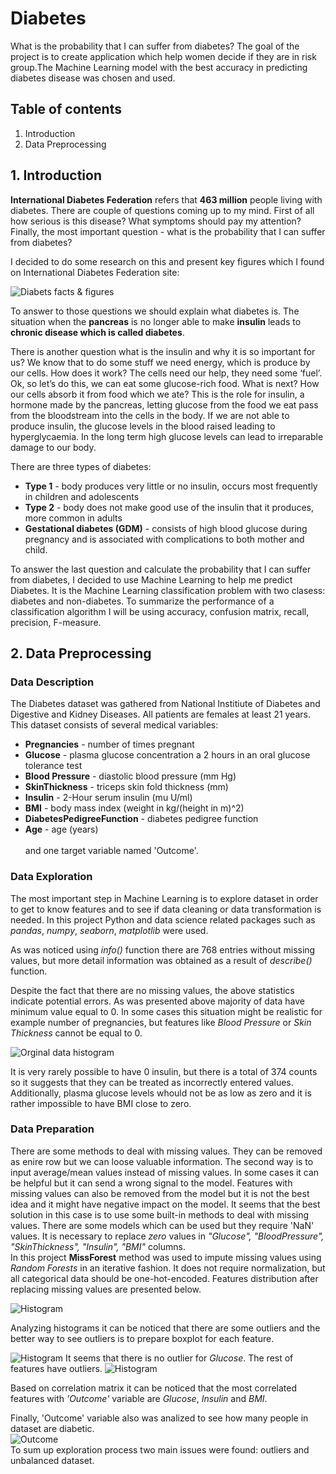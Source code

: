 # Diabetes
What is the probability that I can suffer from diabetes? The goal of the project is to create application which help women decide if they are in risk group.The Machine Learning model with the best accuracy in predicting diabetes disease was chosen and used.

## Table of contents
1. Introduction
2. Data Preprocessing 

## 1. Introduction

**International Diabetes Federation** refers that **463 million** people living with diabetes. There are couple of questions coming up to my mind. First of all how serious is this disease? What symptoms should pay my attention? Finally, the most important question -  what is the probability that I can suffer from diabetes? 

I decided to do some research on this and present key figures which I found on International Diabetes Federation site:

![Diabets facts & figures](https://github.com/zuz201/Diabetes/blob/master/d1.PNG) 




To answer to those questions we should explain what diabetes is. The situation when the **pancreas** is no longer able to make **insulin** leads to **chronic disease which is called diabetes**. 

There is another question what is the insulin and why it is so important for us? We know that to do some stuff we need energy, which is produce by our cells. How does it work? The cells need our help, they need some ‘fuel’. Ok, so let’s do this, we can eat some glucose-rich food. What is next? How our cells absorb it from food which we ate? This is the role for insulin, a hormone made by the pancreas, letting glucose from the food we eat pass from the bloodstream into the cells in the body. If we are not able to produce insulin, the glucose levels in the blood raised leading to hyperglycaemia. In the long term high glucose levels can lead to irreparable damage to our body. 


There are three types of diabetes:
- **Type 1** - body produces very little or no insulin, occurs most frequently in children and adolescents
- **Type 2** - body does not make good use of the insulin that it produces, more common in adults
- **Gestational diabetes (GDM)** - consists of high blood glucose during pregnancy and is associated with complications to both mother and child.


To answer the last question and calculate  the probability that I can suffer from diabetes, I decided to use Machine Learning to help me predict Diabetes. It is the Machine Learning classification problem with two clasess: diabetes and non-diabetes. To summarize the performance of a classification algorithm I will be using accuracy, confusion matrix, recall, precision, F-measure.

## 2. Data Preprocessing

### Data Description

The Diabetes dataset was gathered from National Institiute of Diabetes and Digestive and Kidney Diseases. All patients are females at least 21 years. This dataset consists of several medical variables: 
* **Pregnancies** - number of times pregnant <br>
* **Glucose** - plasma glucose concentration a 2 hours in an oral glucose tolerance test <br> 
* **Blood Pressure** - diastolic blood pressure (mm Hg) <br>
* **SkinThickness** - triceps skin fold thickness (mm) <br>
* **Insulin** - 2-Hour serum insulin (mu U/ml) <br>
* **BMI** - body mass index (weight in kg/(height in m)^2) <br>
* **DiabetesPedigreeFunction** - diabetes pedigree function <br>
* **Age** - age (years) <br>
<br>and one target variable named 'Outcome'. 


### Data Exploration

The most important step in Machine Learning is to explore dataset in order to get to know features and to see if data cleaning or data transformation is needed.
In this project Python and data science related packages such as _pandas_, _numpy_, _seaborn_, _matplotlib_ were used.<br>

As was noticed using _info()_ function there are 768 entries without missing values, but more detail information was obtained as a result of _describe()_ function.<br>

Despite the fact that there are no missing values, the above statistics indicate potential errors. As was presented above majority of data have minimum value equal to 0. In some cases this situation might be realistic for example number of pregnancies, but features like _Blood Pressure_ or _Skin Thickness_  cannot be equal to 0.

![Orginal data histogram](notebooks/Histograms_orginal.jpg) 

It is very rarely possible to have 0 insulin, but there is a total of 374 counts so it suggests that they can be treated as incorrectly entered values. Additionally,  plasma glucose levels whould not be as low as zero and it is rather impossible to have BMI close to zero.

### Data Preparation

There are some methods to deal with missing values. They can be removed as enire row but we can loose valuable information. The second way is to input average/mean values instead of missing values. In some cases it can be helpful but it can send a wrong signal to the model. Features with missing values can also be removed from the model but it is not the best idea and it might have negative impact on the model. It seems that the best solution in this case is to use some built-in methods to deal with missing values. There are some models which can be used but they require 'NaN' values. It is necessary to replace _zero_ values in *"Glucose", "BloodPressure", "SkinThickness", "Insulin", "BMI"* columns. <br>
In this project **MissForest** method was used to impute missing values using _Random Forests_ in an iterative fashion. It does not require normalization, but all categorical data should be one-hot-encoded. Features distribution after replacing missing values are presented below.

![Histogram](notebooks/Histograms_updated.jpg) 

Analyzing histograms it can be noticed that there are some outliers and the better way to see outliers is to prepare boxplot for each feature.

![Histogram](notebooks/Boxplot1.jpg) 
It seems that there is no outlier for _Glucose_. The rest of features have outliers.
![Histogram](notebooks/Boxplot2.jpg) 

Based on correlation matrix it can be noticed that the most correlated features with _'Outcome'_ variable are _Glucose_, _Insulin_ and _BMI_.

Finally, 'Outcome' variable also was analized to see how many people in dataset are diabetic. <br>
![Outcome](notebooks/Unbalanced.jpg) 
<br>To sum up exploration process two main issues were found: outliers and unbalanced dataset.
